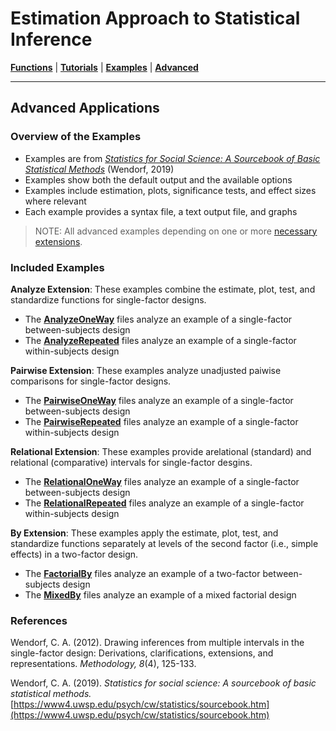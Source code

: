 # Estimation Approach to Statistical Inference

[**Functions**](../Functions) | 
[**Tutorials**](../Tutorials) | 
[**Examples**](../Examples) | 
[**Advanced**](../Advanced)

---

## Advanced Applications

### Overview of the Examples

- Examples are from [_Statistics for Social Science: A Sourcebook of Basic Statistical Methods_](https://www4.uwsp.edu/psych/cw/statistics/sourcebook.htm) (Wendorf, 2019)
- Examples show both the default output and the available options
- Examples include estimation, plots, significance tests, and effect sizes where relevant
- Each example provides a syntax file, a text output file, and graphs

> NOTE: All advanced examples depending on one or more [necessary extensions](../Functions/Extensions.md).

### Included Examples

**Analyze Extension**: These examples combine the estimate, plot, test, and standardize functions for single-factor designs.

- The [**AnalyzeOneWay**](./AnalyzeOneWay/) files analyze an example of a single-factor between-subjects design 
- The [**AnalyzeRepeated**](./AnalyzeRepeated/) files analyze an example of a single-factor within-subjects design

**Pairwise Extension**: These examples analyze unadjusted paiwise comparisons for single-factor designs.

- The [**PairwiseOneWay**](./PairwiseOneWay/) files analyze an example of a single-factor between-subjects design 
- The [**PairwiseRepeated**](./PairwiseRepeated/) files analyze an example of a single-factor within-subjects design 

**Relational Extension**: These examples provide arelational (standard) and relational (comparative) intervals for single-factor desgins.

- The [**RelationalOneWay**](./RelationalOneWay/) files analyze an example of a single-factor between-subjects design 
- The [**RelationalRepeated**](./RelationalRepeated/) files analyze an example of a single-factor within-subjects design

**By Extension**: These examples apply the estimate, plot, test, and standardize functions separately at levels of the second factor (i.e., simple effects) in a two-factor design.

- The [**FactorialBy**](./FactorialBy/) files analyze an example of a two-factor between-subjects design 
- The [**MixedBy**](./MixedBy/) files analyze an example of a mixed factorial design

### References

Wendorf, C. A. (2012). Drawing inferences from multiple intervals in the single-factor design: Derivations, clarifications, extensions, and representations. _Methodology, 8_(4), 125-133.

Wendorf, C. A. (2019). _Statistics for social science: A sourcebook of basic statistical methods._ [https://www4.uwsp.edu/psych/cw/statistics/sourcebook.htm](https://www4.uwsp.edu/psych/cw/statistics/sourcebook.htm)
